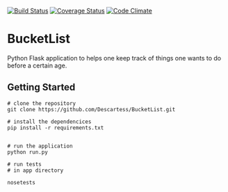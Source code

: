 [![Build Status](https://travis-ci.org/Descartess/BucketList.svg?branch=master)](https://travis-ci.org/Descartess/BucketList)
[![Coverage Status](https://coveralls.io/repos/github/Descartess/BucketList/badge.svg?branch=master)](https://coveralls.io/github/Descartess/BucketList?branch=master)
[![Code Climate](https://codeclimate.com/github/Descartess/BucketList/badges/gpa.svg)](https://codeclimate.com/github/Descartess/BucketList)
# BucketList
Python Flask application to helps one keep track of things one wants to do before a certain age. 

## Getting Started
```
# clone the repository
git clone https://github.com/Descartess/BucketList.git

# install the dependencices
pip install -r requirements.txt


# run the application 
python run.py 

# run tests
# in app directory

nosetests

```
